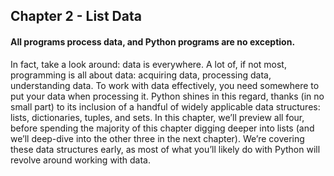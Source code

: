 ## Chapter 2 - List Data

#### All programs process data, and Python programs are no exception.
In fact, take a look around: data is everywhere. A lot of, if not most, programming is all about 
data: acquiring data, processing data, understanding data. To work with data effectively, you need 
somewhere to put your data when processing it. Python shines in this regard, thanks (in no small 
part) to its inclusion of a handful of widely applicable data structures: lists, dictionaries, tuples, and 
sets. In this chapter, we’ll preview all four, before spending the majority of this chapter digging deeper 
into lists (and we’ll deep-dive into the other three in the next chapter). We’re covering these data 
structures early, as most of what you’ll likely do with Python will revolve around working with data.
